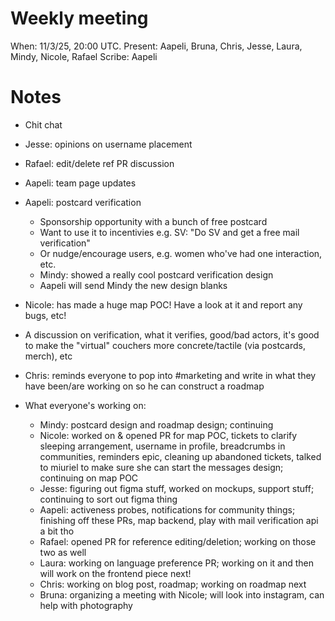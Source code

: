 # Weekly meeting

When: 11/3/25, 20:00 UTC.
Present: Aapeli, Bruna, Chris, Jesse, Laura, Mindy, Nicole, Rafael
Scribe: Aapeli

# Notes

* Chit chat
* Jesse: opinions on username placement
* Rafael: edit/delete ref PR discussion
* Aapeli: team page updates
* Aapeli: postcard verification
  - Sponsorship opportunity with a bunch of free postcard
  - Want to use it to incentivies e.g. SV: "Do SV and get a free mail verification"
  - Or nudge/encourage users, e.g. women who've had one interaction, etc.
  - Mindy: showed a really cool postcard verification design
  - Aapeli will send Mindy the new design blanks
* Nicole: has made a huge map POC! Have a look at it and report any bugs, etc!
* A discussion on verification, what it verifies, good/bad actors, it's good to make the "virtual" couchers more concrete/tactile (via postcards, merch), etc
* Chris: reminds everyone to pop into #marketing and write in what they have been/are working on so he can construct a roadmap

* What everyone's working on:
  - Mindy: postcard design and roadmap design; continuing
  - Nicole: worked on & opened PR for map POC, tickets to clarify sleeping arrangement, username in profile, breadcrumbs in communities, reminders epic, cleaning up abandoned tickets, talked to miuriel to make sure she can start the messages design; continuing on map POC
  - Jesse: figuring out figma stuff, worked on mockups, support stuff; continuing to sort out figma thing
  - Aapeli: activeness probes, notifications for community things; finishing off these PRs, map backend, play with mail verification api a bit tho
  - Rafael: opened PR for reference editing/deletion; working on those two as well
  - Laura: working on language preference PR; working on it and then will work on the frontend piece next!
  - Chris: working on blog post, roadmap; working on roadmap next
  - Bruna: organizing a meeting with Nicole; will look into instagram, can help with photography
